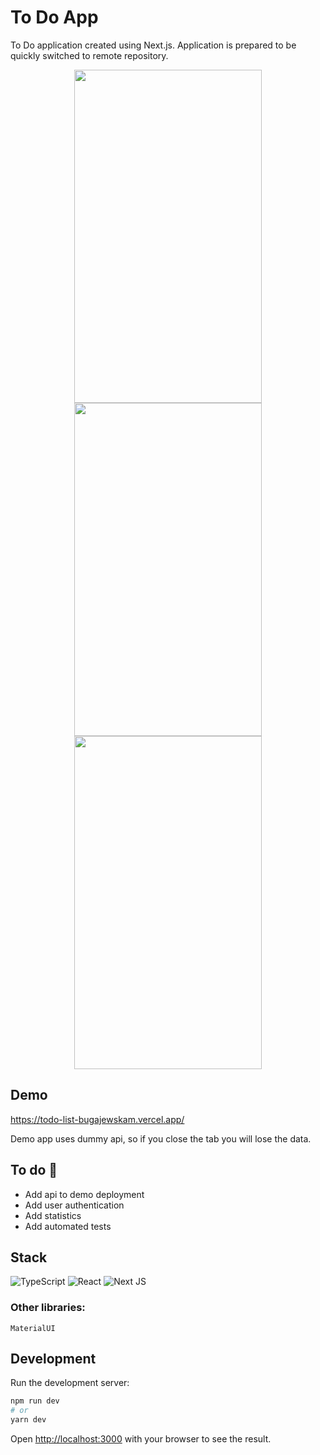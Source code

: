 # To Do App
To Do application created using Next.js. Application is prepared to be quickly switched to remote repository.

<p align="center">
  <img width="300" height="533" src="https://user-images.githubusercontent.com/53918817/166167257-95b2a66c-1699-4ed9-a074-adcfa4c57699.png">
  <img width="300" height="533" src="https://user-images.githubusercontent.com/53918817/166167251-31cf4fc7-1b4b-4b6d-bd69-0b675261569b.png">
  <img width="300" height="533" src="https://user-images.githubusercontent.com/53918817/166167266-30e54a7e-3e76-4be8-8bd0-c9f0ec29cdac.png">
</p>

## Demo
https://todo-list-bugajewskam.vercel.app/

Demo app uses dummy api, so if you close the tab you will lose the data.

## To do 🤣
* Add api to demo deployment
* Add user authentication
* Add statistics
* Add automated tests

## Stack

![TypeScript](https://img.shields.io/badge/typescript-%23007ACC.svg?style=for-the-badge&logo=typescript&logoColor=white)
![React](https://img.shields.io/badge/react-%2320232a.svg?style=for-the-badge&logo=react&logoColor=%2361DAFB)
![Next JS](https://img.shields.io/badge/Next-black?style=for-the-badge&logo=next.js&logoColor=white)

### Other libraries:
`MaterialUI`

## Development

Run the development server:

```bash
npm run dev
# or
yarn dev
```

Open [http://localhost:3000](http://localhost:3000) with your browser to see the result.
